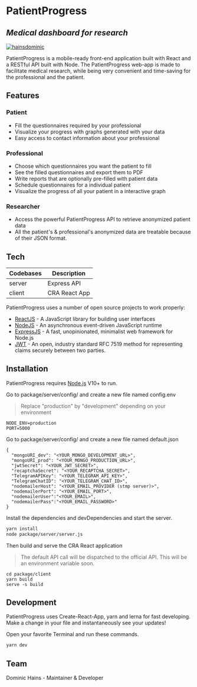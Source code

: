# PatientProgress

## _Medical dashboard for research_

[![hainsdominic](https://circleci.com/gh/hainsdominic/patientprogress.svg?style=shield&circle-token=d7f995a631868a35babd4f2aaf5d4aeed40e0194)](https://circleci.com/gh/hainsdominic/patientprogress)

PatientProgress is a mobile-ready front-end application built with React and a RESTful API built with Node.
The PatientProgress web-app is made to facilitate medical research, while being very convenient and time-saving
for the professional and the patient.

## Features

### Patient

- Fill the questionnaires required by your professional
- Visualize your progress with graphs generated with your data
- Easy access to contact information about your professional

### Professional

- Choose which questionnaires you want the patient to fill
- See the filled questionnaires and export them to PDF
- Write reports that are optionally pre-filled with patient data
- Schedule questionnaires for a individual patient
- Visualize the progress of all your patient in a interactive graph

### Researcher

- Access the powerful PatientProgress API to retrieve anonymized patient data
- All the patient's & professional's anonymized data are treatable because of their JSON format.

## Tech

| Codebases | Description   |
| --------- | ------------- |
| server    | Express API   |
| client    | CRA React App |

PatientProgress uses a number of open source projects to work properly:

- [ReactJS](https://reactjs.org) - A JavaScript library for building user interfaces
- [NodeJS](https://nodejs.org) - An asynchronous event-driven JavaScript runtime
- [ExpressJS](https://expressjs.com) - A fast, unopinionated, minimalist web framework for Node.js
- [JWT](https://jwt.io) - An open, industry standard RFC 7519 method for representing claims securely between two parties.

## Installation

PatientProgress requires [Node.js](https://nodejs.org/) V10+ to run.

Go to package/server/config/ and create a new file named config.env

> Replace "production" by "development" depending on your environment

```
NODE_ENV=production
PORT=5000
```

Go to package/server/config/ and create a new file named default.json

```
{
  "mongoURI_dev": "<YOUR_MONGO_DEVELOPMENT_URL>",
  "mongoURI_prod": "<YOUR_MONGO_PRODUCTION_URL>",
  "jwtSecret": "<YOUR_JWT_SECRET>",
  "recaptchaSecret": "<YOUR_RECAPTCHA_SECRET>",
  "TelegramAPIKey": "<YOUR_TELEGRAM_API_KEY>",
  "TelegramChatID": "<YOUR_TELEGRAM_CHAT_ID>",
  "nodemailerHost": "<YOUR_EMAIL_PROVIDER (stmp server)>",
  "nodemailerPort": "<YOUR_EMAIL_PORT>",
  "nodemailerUser":"<YOUR_EMAIL>",
  "nodemailerPass":"<YOUR_EMAIL_PASSWORD>"
}
```

Install the dependencies and devDependencies and start the server.

```sh
yarn install
node package/server/server.js
```

Then build and serve the CRA React application

> The default API call will be dispatched to the official API. This will be an environment variable soon.

```
cd package/client
yarn build
serve -s build
```

## Development

PatientProgress uses Create-React-App, yarn and lerna for fast developing.
Make a change in your file and instantaneously see your updates!

Open your favorite Terminal and run these commands.

```sh
yarn dev
```

## Team

Dominic Hains - Maintainer & Developer
